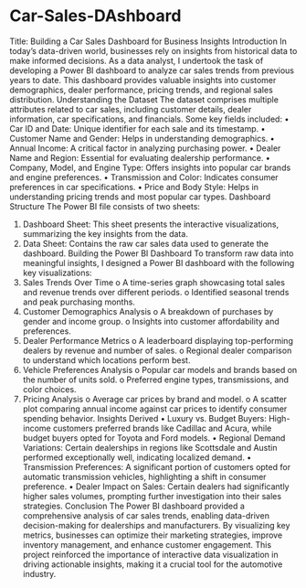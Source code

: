 # Car-Sales-DAshboard
Title: Building a Car Sales Dashboard for Business Insights
Introduction In today’s data-driven world, businesses rely on insights from historical data to make informed decisions. As a data analyst, I undertook the task of developing a Power BI dashboard to analyze car sales trends from previous years to date. This dashboard provides valuable insights into customer demographics, dealer performance, pricing trends, and regional sales distribution.
Understanding the Dataset The dataset comprises multiple attributes related to car sales, including customer details, dealer information, car specifications, and financials. Some key fields included:
•	Car ID and Date: Unique identifier for each sale and its timestamp.
•	Customer Name and Gender: Helps in understanding demographics.
•	Annual Income: A critical factor in analyzing purchasing power.
•	Dealer Name and Region: Essential for evaluating dealership performance.
•	Company, Model, and Engine Type: Offers insights into popular car brands and engine preferences.
•	Transmission and Color: Indicates consumer preferences in car specifications.
•	Price and Body Style: Helps in understanding pricing trends and most popular car types.
Dashboard Structure The Power BI file consists of two sheets:
1.	Dashboard Sheet: This sheet presents the interactive visualizations, summarizing the key insights from the data.
2.	Data Sheet: Contains the raw car sales data used to generate the dashboard.
Building the Power BI Dashboard To transform raw data into meaningful insights, I designed a Power BI dashboard with the following key visualizations:
1.	Sales Trends Over Time
o	A time-series graph showcasing total sales and revenue trends over different periods.
o	Identified seasonal trends and peak purchasing months.
2.	Customer Demographics Analysis
o	A breakdown of purchases by gender and income group.
o	Insights into customer affordability and preferences.
3.	Dealer Performance Metrics
o	A leaderboard displaying top-performing dealers by revenue and number of sales.
o	Regional dealer comparison to understand which locations perform best.
4.	Vehicle Preferences Analysis
o	Popular car models and brands based on the number of units sold.
o	Preferred engine types, transmissions, and color choices.
5.	Pricing Analysis
o	Average car prices by brand and model.
o	A scatter plot comparing annual income against car prices to identify consumer spending behavior.
Insights Derived
•	Luxury vs. Budget Buyers: High-income customers preferred brands like Cadillac and Acura, while budget buyers opted for Toyota and Ford models.
•	Regional Demand Variations: Certain dealerships in regions like Scottsdale and Austin performed exceptionally well, indicating localized demand.
•	Transmission Preferences: A significant portion of customers opted for automatic transmission vehicles, highlighting a shift in consumer preference.
•	Dealer Impact on Sales: Certain dealers had significantly higher sales volumes, prompting further investigation into their sales strategies.
Conclusion The Power BI dashboard provided a comprehensive analysis of car sales trends, enabling data-driven decision-making for dealerships and manufacturers. By visualizing key metrics, businesses can optimize their marketing strategies, improve inventory management, and enhance customer engagement. This project reinforced the importance of interactive data visualization in driving actionable insights, making it a crucial tool for the automotive industry.

